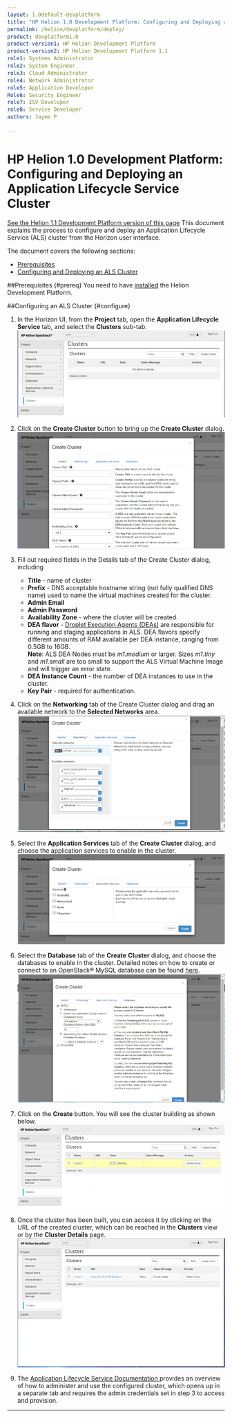 ```yaml
---
layout: 1.0default-devplatform
title: "HP Helion 1.0 Development Platform: Configuring and Deploying an Application Lifecycle Service Cluster"
permalink: /helion/devplatform/deploy/
product: devplatform1.0
product-version1: HP Helion Development Platform
product-version2: HP Helion Development Platform 1.1
role1: Systems Administrator 
role2: System Engineer
role3: Cloud Administrator
role4: Network Administrator
role5: Application Developer
Role6: Security Engineer
role7: ISV Developer 
role8: Service Developer
authors: Jayme P

---
```

<!--PUBLISHED-->
# HP Helion 1.0 Development Platform: Configuring and Deploying an Application Lifecycle Service Cluster
[See the Helion 1.1 Development Platform version of this page](/helion/devplatform/1.1/deploy/)
This document explains the process to configure and deploy an Application Lifecycle Service (ALS) cluster from the Horizon user interface.

The document covers the following sections:

- [Prerequisites](#prereq)
- [Configuring and Deploying  an ALS Cluster](#configure)

##Prerequisites {#prereq}
You need to have [installed](/helion/devplatform/install/) the Helion Development Platform.

##Configuring an ALS Cluster {#configure}
1.	In the Horizon UI, from the **Project** tab, open the **Application Lifecycle Service** tab, and select the **Clusters** sub-tab.<br /><img src="media/ALSConfig1.png"/>
 
2.	Click on the **Create Cluster** button to bring up the **Create Cluster** dialog.<br /><img src="media/ALSConfig2.png"/>
 
3.	Fill out required fields in the Details tab of the Create Cluster dialog, including
	- **Title** - name of cluster
	- **Prefix** - DNS acceptable hostname string (not fully qualified DNS name) used to name the virtual machines created for the cluster.
	- **Admin Email**
	- **Admin Password**
	- **Availability Zone** - where the cluster will be created.
	- **DEA flavor** - [Droplet Execution Agents (DEAs)](http://docs.cloudfoundry.org/concepts/architecture/execution-agent.html) are responsible for running and staging applications in ALS. DEA flavors specify different amounts of RAM available per DEA instance, ranging from 0.5GB to 16GB. <br />**Note**: ALS DEA Nodes must be *m1.medium* or larger. Sizes *m1.tiny* and *m1.small* are too small to support the ALS Virtual Machine Image and will trigger an error state.
	- **DEA Instance Count** - the number of DEA instances to use in the cluster.
	- **Key Pair** - required for authentication.

4.	Click on the **Networking** tab of the Create Cluster dialog and drag an available network to the **Selected Networks** area.<br /><img src="media/ALSConfig3.png"/>

5.	Select the **Application Services** tab of the **Create Cluster** dialog, and choose the application services to enable in the cluster.<br /><img src="media/ALSConfig4.png"/>

6.	Select the **Database** tab of the **Create** **Cluster** dialog, and choose the databases to enable in the cluster. Detailed notes on how to create or connect to an OpenStack&#174; MySQL database can be found [here](/helion/devplatform/connectdatabase/). <br /><img src="media/ALSConfig5.png"/>
 
7.	Click on the **Create** button. You will see the cluster building as shown below.<br /><img src="media/ALSConfig6.png"/>
 
8.	Once the cluster has been built, you can access it by clicking on the URL of the created cluster, which can be reached in the **Clusters** view or by the **Cluster Details** page. <br /><img src="media/ALSConfig7.png"/>
 
1. The [Application Lifecycle Service Documentation ](/als/v1/) provides an overview of how to administer and use the configured cluster, which opens up in a separate tab and requires the admin credentials set in step 3 to access and provision.

----
